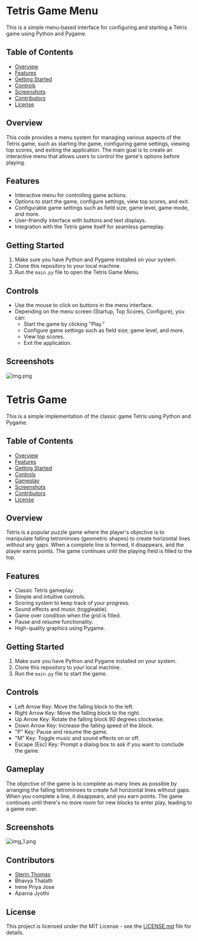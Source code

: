 # Tetris Game Menu

This is a simple menu-based interface for configuring and starting a Tetris game using Python and Pygame.

## Table of Contents

- [Overview](#overview)
- [Features](#features)
- [Getting Started](#getting-started)
- [Controls](#controls)
- [Screenshots](#screenshots)
- [Contributors](#contributors)
- [License](#license)

## Overview

This code provides a menu system for managing various aspects of the Tetris game, such as starting the game, configuring game settings, viewing top scores, and exiting the application. The main goal is to create an interactive menu that allows users to control the game's options before playing.

## Features

- Interactive menu for controlling game actions.
- Options to start the game, configure settings, view top scores, and exit.
- Configurable game settings such as field size, game level, game mode, and more.
- User-friendly interface with buttons and text displays.
- Integration with the Tetris game itself for seamless gameplay.

## Getting Started

1. Make sure you have Python and Pygame installed on your system.
2. Clone this repository to your local machine.
3. Run the `main.py` file to open the Tetris Game Menu.

## Controls

- Use the mouse to click on buttons in the menu interface.
- Depending on the menu screen (Startup, Top Scores, Configure), you can:
  - Start the game by clicking "Play."
  - Configure game settings such as field size, game level, and more.
  - View top scores.
  - Exit the application.

## Screenshots



![img.png](img.png)

# Tetris Game

This is a simple implementation of the classic game Tetris using Python and Pygame.

## Table of Contents

- [Overview](#overview)
- [Features](#features)
- [Getting Started](#getting-started)
- [Controls](#controls)
- [Gameplay](#gameplay)
- [Screenshots](#screenshots)
- [Contributors](#contributors)
- [License](#license)

## Overview

Tetris is a popular puzzle game where the player's objective is to manipulate falling tetrominoes (geometric shapes) to create horizontal lines without any gaps. When a complete line is formed, it disappears, and the player earns points. The game continues until the playing field is filled to the top.

## Features

- Classic Tetris gameplay.
- Simple and intuitive controls.
- Scoring system to keep track of your progress.
- Sound effects and music (toggleable).
- Game over condition when the grid is filled.
- Pause and resume functionality.
- High-quality graphics using Pygame.

## Getting Started

1. Make sure you have Python and Pygame installed on your system.
2. Clone this repository to your local machine.
3. Run the `main.py` file to start the game.

## Controls

- Left Arrow Key: Move the falling block to the left.
- Right Arrow Key: Move the falling block to the right.
- Up Arrow Key: Rotate the falling block 90 degrees clockwise.
- Down Arrow Key: Increase the falling speed of the block.
- "P" Key: Pause and resume the game.
- "M" Key: Toggle music and sound effects on or off.
- Escape (Esc) Key: Prompt a dialog box to ask if you want to conclude the game.

## Gameplay

The objective of the game is to complete as many lines as possible by arranging the falling tetrominoes to create full horizontal lines without gaps. When you complete a line, it disappears, and you earn points. The game continues until there's no more room for new blocks to enter play, leading to a game over.

## Screenshots


![img_1.png](img_1.png)



## Contributors

- [Sterin Thomas](https://github.com/yourusername)
- Bhavya Thalath
- Irene Priya Jose
- Aparna Jyothi



## License

This project is licensed under the MIT License - see the [LICENSE.md](LICENSE.md) file for details.
